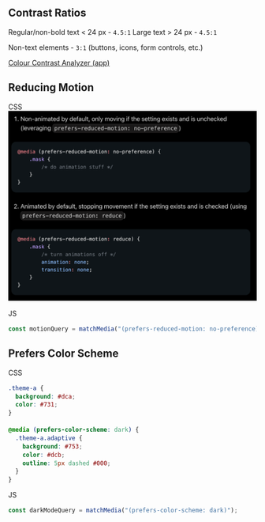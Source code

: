 ## Contrast Ratios

Regular/non-bold text < 24 px - `4.5:1`
Large text > 24 px - `4.5:1`

Non-text elements - `3:1` (buttons, icons, form controls, etc.)

[Colour Contrast Analyzer (app)](https://www.tpgi.com/color-contrast-checker/)

## Reducing Motion

CSS
![Reducing motion strategies](./images/motion.png)

JS

```jsx
const motionQuery = matchMedia("(prefers-reduced-motion: no-preference)");
```

## Prefers Color Scheme

CSS

```css
.theme-a {
  background: #dca;
  color: #731;
}

@media (prefers-color-scheme: dark) {
  .theme-a.adaptive {
    background: #753;
    color: #dcb;
    outline: 5px dashed #000;
  }
}
```

JS

```jsx
const darkModeQuery = matchMedia("(prefers-color-scheme: dark)");
```
